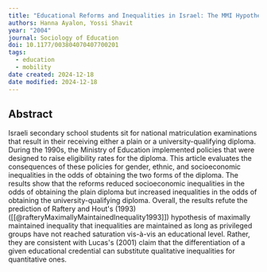 ```yaml
---
title: "Educational Reforms and Inequalities in Israel: The MMI Hypothesis Revisited"
authors: Hanna Ayalon, Yossi Shavit
year: "2004"
journal: Sociology of Education
doi: 10.1177/003804070407700201
tags:
  - education
  - mobility
date created: 2024-12-18
date modified: 2024-12-18
---
```


## Abstract

Israeli secondary school students sit for national matriculation examinations that result in their receiving either a plain or a university-qualifying diploma. During the 1990s, the Ministry of Education implemented policies that were designed to raise eligibility rates for the diploma. This article evaluates the consequences of these policies for gender, ethnic, and socioeconomic inequalities in the odds of obtaining the two forms of the diploma. The results show that the reforms reduced socioeconomic inequalities in the odds of obtaining the plain diploma but increased inequalities in the odds of obtaining the university-qualifying diploma. Overall, the results refute the prediction of Raftery and Hout's (1993) ([[@rafteryMaximallyMaintainedInequality1993]]) hypothesis of maximally maintained inequality that inequalities are maintained as long as privileged groups have not reached saturation vis-à-vis an educational level. Rather, they are consistent with Lucas's (2001) claim that the differentiation of a given educational credential can substitute qualitative inequalities for quantitative ones.

